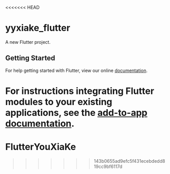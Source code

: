 <<<<<<< HEAD
# yyxiake_flutter

A new Flutter project.

## Getting Started

For help getting started with Flutter, view our online
[documentation](https://flutter.dev/).

For instructions integrating Flutter modules to your existing applications,
see the [add-to-app documentation](https://flutter.dev/docs/development/add-to-app).
=======
# FlutterYouXiaKe
>>>>>>> 143b0655ad9efc5f431ecebdedd819cc9bf6117d
